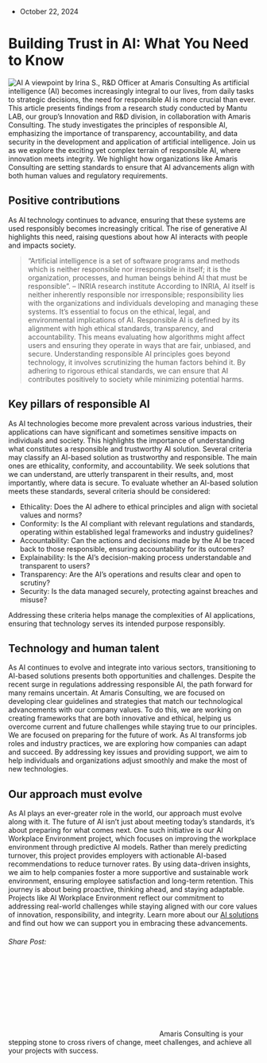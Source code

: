 * October 22, 2024


# Building Trust in AI: What You Need to Know 
![AI](https://amaris.com/wp-content/uploads/2024/10/responsible-ai-1024x572.webp)
A viewpoint by Irina S., R&D Officer at Amaris Consulting
As artificial intelligence (AI) becomes increasingly integral to our lives, from daily tasks to strategic decisions, the need for responsible AI is more crucial than ever.
This article presents findings from a research study conducted by Mantu LAB, our group’s Innovation and R&D division, in collaboration with Amaris Consulting. The study investigates the principles of responsible AI, emphasizing the importance of transparency, accountability, and data security in the development and application of artificial intelligence.
Join us as we explore the exciting yet complex terrain of responsible AI, where innovation meets integrity. We highlight how organizations like Amaris Consulting are setting standards to ensure that AI advancements align with both human values and regulatory requirements.
## Positive contributions
As AI technology continues to advance, ensuring that these systems are used responsibly becomes increasingly critical. The rise of generative AI highlights this need, raising questions about how AI interacts with people and impacts society.
> “Artificial intelligence is a set of software programs and methods which is neither responsible nor irresponsible in itself; it is the organization, processes, and human beings behind AI that must be responsible”.
> – INRIA research institute
According to INRIA, AI itself is neither inherently responsible nor irresponsible; responsibility lies with the organizations and individuals developing and managing these systems. It’s essential to focus on the ethical, legal, and environmental implications of AI. Responsible AI is defined by its alignment with high ethical standards, transparency, and accountability. This means evaluating how algorithms might affect users and ensuring they operate in ways that are fair, unbiased, and secure.
Understanding responsible AI principles goes beyond technology, it involves scrutinizing the human factors behind it. By adhering to rigorous ethical standards, we can ensure that AI contributes positively to society while minimizing potential harms.
## Key pillars of responsible AI
As AI technologies become more prevalent across various industries, their applications can have significant and sometimes sensitive impacts on individuals and society. This highlights the importance of understanding what constitutes a responsible and trustworthy AI solution.
Several criteria may classify an AI-based solution as trustworthy and responsible. The main ones are ethicality, conformity, and accountability. We seek solutions that we can understand, are utterly transparent in their results, and, most importantly, where data is secure.
To evaluate whether an AI-based solution meets these standards, several criteria should be considered:
  * Ethicality: Does the AI adhere to ethical principles and align with societal values and norms?
  * Conformity: Is the AI compliant with relevant regulations and standards, operating within established legal frameworks and industry guidelines?
  * Accountability: Can the actions and decisions made by the AI be traced back to those responsible, ensuring accountability for its outcomes?
  * Explainability: Is the AI’s decision-making process understandable and transparent to users?
  * Transparency: Are the AI’s operations and results clear and open to scrutiny?
  * Security: Is the data managed securely, protecting against breaches and misuse?


Addressing these criteria helps manage the complexities of AI applications, ensuring that technology serves its intended purpose responsibly.
## Technology and human talent
As AI continues to evolve and integrate into various sectors, transitioning to AI-based solutions presents both opportunities and challenges. Despite the recent surge in regulations addressing responsible AI, the path forward for many remains uncertain.
At Amaris Consulting, we are focused on developing clear guidelines and strategies that match our technological advancements with our company values. To do this, we are working on creating frameworks that are both innovative and ethical, helping us overcome current and future challenges while staying true to our principles.
We are focused on preparing for the future of work. As AI transforms job roles and industry practices, we are exploring how companies can adapt and succeed. By addressing key issues and providing support, we aim to help individuals and organizations adjust smoothly and make the most of new technologies.
## Our approach must evolve
As AI plays an ever-greater role in the world, our approach must evolve along with it. The future of AI isn’t just about meeting today’s standards, it’s about preparing for what comes next.
One such initiative is our AI Workplace Environment project, which focuses on improving the workplace environment through predictive AI models. Rather than merely predicting turnover, this project provides employers with actionable AI-based recommendations to reduce turnover rates. By using data-driven insights, we aim to help companies foster a more supportive and sustainable work environment, ensuring employee satisfaction and long-term retention.
This journey is about being proactive, thinking ahead, and staying adaptable. Projects like AI Workplace Environment reflect our commitment to addressing real-world challenges while staying aligned with our core values of innovation, responsibility, and integrity.
Learn more about our [AI solutions](https://amaris.com/solutions-powered-by-generative-ai/) and find out how we can support you in embracing these advancements. 
###### Share Post:
![Amaris Logo](data:image/svg+xml,%3Csvg%20xmlns='http://www.w3.org/2000/svg'%20viewBox='0%200%200%200'%3E%3C/svg%3E)
Amaris Consulting is your stepping stone to cross rivers of change, meet challenges, and achieve all your projects with success.
